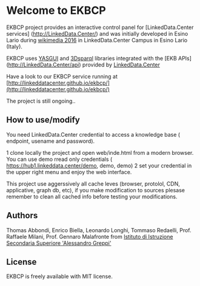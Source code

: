 Welcome to EKBCP 
==============================

EKBCP project provides an interactive control panel for [LinkedData.Center services] (http://LinkedData.Center/) and was initially developed in Esino Lario 
during [wikimedia 2016](https://wikimania2016.wikimedia.org/wiki/Main_Page)  in LinkedData.Center Campus in Esino Lario (Italy). 

EKBCP uses [YASGUI](http://doc.yasgui.org/) and [3Dsparql](http://biohackathon.org/d3sparql/) libraries integrated with the [EKB APIs] (http://LinkedData.Center/api) provided by
 [LinkedData.Center](http://LinkedData.Center/)

Have a look to our EKBCP service running at [http://linkeddatacenter.github.io/ekbcp/](http://linkeddatacenter.github.io/ekbcp/)

The project is still ongoing..

## How to use/modify
You need LinkedData.Center credential to access a knowledge base ( endpoint, usename and password). 

 1 clone locally the project and open web/inde.html from a modern browser. You can use demo rread only credentials ( https://hub1.linkeddata.center/demo, demo, demo)
 2 set your  credential in the upper right menu and enjoy the web interface. 
	
This project use aggerssively all cache leves (browser, protolol, CDN, applicative, graph db, etc), 
if you make modification to sources plesase remember to clean all cached info before testing your modifications.

## Authors
Thomas Abbondi, Enrico Biella, Leonardo Longhi, Tommaso Redaelli, Prof. Raffaele Milani, Prof. Gennaro Malafronte from  [Istituto di Istruzione Secondaria Superiore 'Alessandro Greppi'](http://www.issgreppi.gov.it/)

## License
EKBCP is freely available with MIT license.
